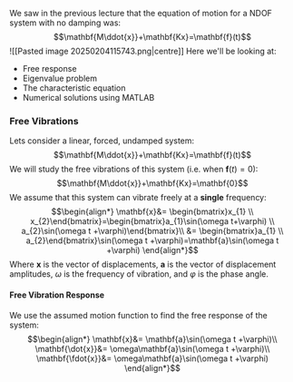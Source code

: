 We saw in the previous lecture that the equation of motion for a NDOF system with no damping was:
$$\mathbf{M\ddot{x}}+\mathbf{Kx}=\mathbf{f}(t)$$
![[Pasted image 20250204115743.png|centre]]
Here we'll be looking at:
- Free response
- Eigenvalue problem
- The characteristic equation
- Numerical solutions using MATLAB
### Free Vibrations
Lets consider a linear, forced, undamped system:
$$\mathbf{M\ddot{x}}+\mathbf{Kx}=\mathbf{f}(t)$$
We will study the free vibrations of this system (i.e. when $\mathbf{f}(t)=0$):
$$\mathbf{M\ddot{x}}+\mathbf{Kx}=\mathbf{0}$$
We assume that this system can vibrate freely at a **single** frequency:
$$\begin{align*}
\mathbf{x}&= \begin{bmatrix}x_{1} \\ x_{2}\end{bmatrix}=\begin{bmatrix}a_{1}\sin(\omega t+\varphi) \\ a_{2}\sin(\omega t +\varphi)\end{bmatrix}\\
&= \begin{bmatrix}a_{1} \\ a_{2}\end{bmatrix}\sin(\omega t +\varphi)=\mathbf{a}\sin(\omega t +\varphi)
\end{align*}$$
Where $\mathbf{x}$ is the vector of displacements, $\mathbf{a}$ is the vector of displacement amplitudes, $\omega$ is the frequency of vibration, and $\varphi$ is the phase angle.
#### Free Vibration Response
We use the assumed motion function to find the free response of the system:
$$\begin{align*}
\mathbf{x}&= \mathbf{a}\sin(\omega t +\varphi)\\
\mathbf{\dot{x}}&= \omega\mathbf{a}\sin(\omega t +\varphi)\\
\mathbf{\fdot{x}}&= \omega\mathbf{a}\sin(\omega t +\varphi)
\end{align*}$$
